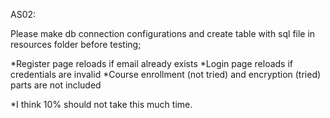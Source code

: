 AS02:

Please make db connection configurations and create table with sql file in resources folder before testing;

*Register page reloads if email already exists
*Login page reloads if credentials are invalid
*Course enrollment (not tried) and encryption (tried) parts are not included

*I think 10% should not take this much time.

